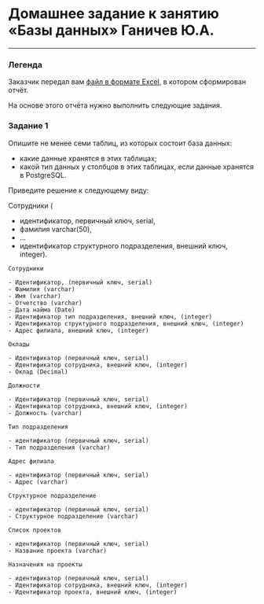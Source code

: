 # Домашнее задание к занятию «Базы данных» Ганичев Ю.А.

---
### Легенда

Заказчик передал вам [файл в формате Excel](https://github.com/netology-code/sdb-homeworks/blob/main/resources/hw-12-1.xlsx), в котором сформирован отчёт. 

На основе этого отчёта нужно выполнить следующие задания.

### Задание 1

Опишите не менее семи таблиц, из которых состоит база данных:

- какие данные хранятся в этих таблицах;
- какой тип данных у столбцов в этих таблицах, если данные хранятся в PostgreSQL.

Приведите решение к следующему виду:

Сотрудники (

- идентификатор, первичный ключ, serial,
- фамилия varchar(50),
- ...
- идентификатор структурного подразделения, внешний ключ, integer).

``````
Сотрудники 

- Идентификатор, (первичный ключ, serial)
- Фамилия (varchar)
- Имя (varchar)
- Отчетство (varchar)
- Дата найма (Date)
- Идентификатор тип подразделения, внешний ключ, (integer)
- Идентификатор структурного подразделения, внешний ключ, (integer)
- Адрес филиала, внешний ключ, (integer)

Оклады 

- Идентификатор (первичный ключ, serial)
- Идентификатор сотрудника, внешний ключ, (integer)
- Оклад (Decimal)

Должности 

- Идентификатор (первичный ключ, serial)
- Идентификатор сотрудника, внешний ключ, (integer)
- Должность (varchar)

Тип подразделения 

- идентификатор (первичный ключ, serial)
- Тип подразделения (varchar)

Адрес филиала 

- идентификатор (первичный ключ, serial)
- Адрес (varchar)

Структурное подразделение

- идентификатор (первичный ключ, serial)
- Структурное подразделение (varchar)

Список проектов 

- идентификатор (первичный ключ, serial)
- Название проекта (varchar)

Назначения на проекты 

- идентификатор (первичный ключ, serial)
- Идентификатор сотрудника, внешний ключ, (integer)
- Идентификатор проекта, внешний ключ, (integer)


